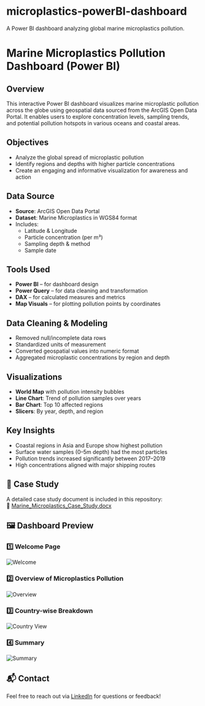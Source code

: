 # microplastics-powerBI-dashboard
 A Power BI dashboard analyzing global marine microplastics pollution.
#  Marine Microplastics Pollution Dashboard (Power BI)

##  Overview
This interactive Power BI dashboard visualizes marine microplastic pollution across the globe using geospatial data sourced from the ArcGIS Open Data Portal. It enables users to explore concentration levels, sampling trends, and potential pollution hotspots in various oceans and coastal areas.

##  Objectives
- Analyze the global spread of microplastic pollution
- Identify regions and depths with higher particle concentrations
- Create an engaging and informative visualization for awareness and action

##  Data Source
- **Source**: ArcGIS Open Data Portal  
- **Dataset**: Marine Microplastics in WGS84 format  
- Includes:  
  - Latitude & Longitude  
  - Particle concentration (per m³)  
  - Sampling depth & method  
  - Sample date  

##  Tools Used
- **Power BI** – for dashboard design
- **Power Query** – for data cleaning and transformation
- **DAX** – for calculated measures and metrics
- **Map Visuals** – for plotting pollution points by coordinates

##  Data Cleaning & Modeling
- Removed null/incomplete data rows
- Standardized units of measurement
- Converted geospatial values into numeric format
- Aggregated microplastic concentrations by region and depth

##  Visualizations
-  **World Map** with pollution intensity bubbles
-  **Line Chart**: Trend of pollution samples over years
-  **Bar Chart**: Top 10 affected regions
-  **Slicers**: By year, depth, and region

## Key Insights
- Coastal regions in Asia and Europe show highest pollution
- Surface water samples (0–5m depth) had the most particles
- Pollution trends increased significantly between 2017–2019
- High concentrations aligned with major shipping routes

## 📄 Case Study
A detailed case study document is included in this repository:  
📄 [Marine_Microplastics_Case_Study.docx](Marine_Microplastics_Case_Study.docx)

## 🖼 Dashboard Preview

### 1️⃣ Welcome Page
![Welcome](microplasticDashboard/welcome.png)

### 2️⃣ Overview of Microplastics Pollution
![Overview](microplasticDashboard/overview.png)

### 3️⃣ Country-wise Breakdown
![Country View](microplasticDashboard/country-view.png)

### 4️⃣ Summary 
![Summary](microplasticDashboard/summary.png)
## 📬 Contact
Feel free to reach out via [LinkedIn](https://www.linkedin.com/in/meghatheresejose) for questions or feedback!

